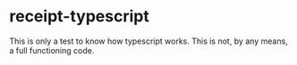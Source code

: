 # receipt-typescript
This is only a test to know how typescript works. This is not, by any means, a full functioning code.
